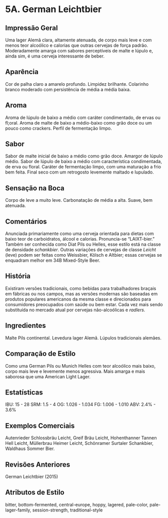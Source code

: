 # 5A. German Leichtbier

## Impressão Geral

Uma lager Alemã clara, altamente atenuada, de corpo mais leve e com menos teor alcoólico e calorias que outras cervejas de força padrão. Moderadamente amarga com sabores perceptíveis de malte e lúpulo e, ainda sim, é uma cerveja interessante de beber.

## Aparência

Cor de palha claro a amarelo profundo. Limpidez brilhante. Colarinho branco moderado com persistência de média a média baixa.

## Aroma

Aroma de lúpulo de baixo a médio com caráter condimentado, de ervas ou fl;oral. Aroma de malte de baixo a médio-baixo como grão doce ou um pouco como crackers. Perfil de fermentação limpo.

## Sabor

Sabor de malte inicial de baixo a médio como grão doce. Amargor de lúpulo médio. Sabor de lúpulo de baixo a médio com característica condimentada, de erva ou floral. Caráter de fermentação limpo, com uma maturação a frio bem feita. Final seco com um retrogosto levemente maltado e lupulado.

## Sensação na Boca

Corpo de leve a muito leve. Carbonatação de média a alta. Suave, bem atenuada.

## Comentários

Anunciada primariamente como uma cerveja orientada para dietas com baixo teor de carboidratos, álcool e calorias. Pronuncia-se “LAIXT-bier.” Também ser conhecida como Diat Pils ou Helles, esse estilo está na classe de densidade *schankbier*. Outras variações de cervejas de classe *Leicht* (leve) podem ser feitas como Weissbier, Kölsch e Altbier; essas cervejas se enquadram melhor em 34B Mixed-Style Beer.

## História

Existiram versões tradicionais, como bebidas para trabalhadores braçais em fábricas ou nos campos, mas as versões modernas são baseadas em produtos populares americanos da mesma classe e direcionados para consumidores preocupados com saúde ou bem estar. Cada vez mais sendo substituída no mercado atual por cervejas não-alcoólicas e *radlers*.

## Ingredientes

Malte Pils continental. Levedura lager Alemã. Lúpulos tradicionais alemães.

## Comparação de Estilo

Como uma German Pils ou Munich Helles com teor alcoólico mais baixo, corpo mais leve e levemente menos agressiva. Mais amarga e mais saborosa que uma American Light Lager.

## Estatísticas

IBU: 15 - 28
SRM: 1.5 - 4
OG: 1.026 - 1.034
FG: 1.006 - 1.010
ABV: 2.4% - 3.6%

## Exemplos Comerciais

Autenrieder Schlossbräu Leicht, Greif Bräu Leicht, Hohenthanner Tannen Hell Leicht, Müllerbrau Heimer Leicht, Schönramer Surtaler Schankbier, Waldhaus Sommer Bier.

## Revisões Anteriores

German Leichtbier (2015)

## Atributos de Estilo

bitter, bottom-fermented, central-europe, hoppy, lagered, pale-color, pale-lager-family, session-strength, traditional-style
